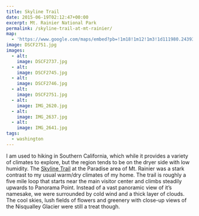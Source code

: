 ```yaml
---
title: Skyline Trail
date: 2015-06-19T02:12:47+00:00
excerpt: Mt. Rainier National Park
permalink: /skyline-trail-at-mt-rainier/
map:
  - 'https://www.google.com/maps/embed?pb=!1m18!1m12!1m3!1d111980.24393705992!2d-121.80570884437512!3d46.785317098747186!2m3!1f0!2f0!3f0!3m2!1i1024!2i768!4f13.1!3m3!1m2!1s0x0%3A0xa7fababd0057de35!2sSkyline+Trail!5e1!3m2!1sen!2sus!4v1488760334167'
image: DSCF2751.jpg
images:
  - alt: 
    image: DSCF2737.jpg
  - alt: 
    image: DSCF2745.jpg
  - alt: 
    image: DSCF2746.jpg
  - alt: 
    image: DSCF2751.jpg
  - alt: 
    image: IMG_2620.jpg
  - alt: 
    image: IMG_2637.jpg
  - alt: 
    image: IMG_2641.jpg
tags:
  - washington
---
```

I am used to hiking in Southern California, which while it provides a variety of climates to explore, but the region tends to be on the dryer side with low humidity. The <a href="http://www.nps.gov/mora/planyourvisit/skyline-trail.htm">Skyline Trail</a> at the Paradise area of Mt. Rainier was a stark contrast to my usual warm/dry climates of my home. The trail is roughly a five mile loop that starts near the main visitor center and climbs steadily upwards to Panorama Point. Instead of a vast panoramic view of it’s namesake, we were surrounded by cold wind and a thick layer of clouds. The cool skies, lush fields of flowers and greenery with close-up views of the Nisqualley Glacier were still a treat though.

